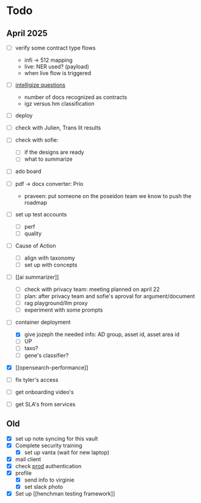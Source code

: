 # Todo
## April 2025

- [ ] verify some contract type flows
	- infi -> 512 mapping
	- live: NER used? (payload)
	- when live flow is triggered
- [ ] [intelligize questions](https://teams.microsoft.com/l/message/19:meeting_MTAzNjQ5ODgtMjM0YS00ZWQ4LTljNjgtM2VhNjk4MjEzMjQ0@thread.v2/1745240457137?context=%7B%22contextType%22%3A%22chat%22%7D)
	- number of docs recognized as contracts
	- igz versus hm classification

- [ ] deploy 
- [ ] check with Julien, Trans lit results
- [ ] check with sofie:
	- [ ] if the designs are ready
	- [ ] what to summarize
- [ ] ado board
- [ ] pdf -> docx converter: Prio
	- praveen: put someone on the poseidon team we know to push the roadmap
- [ ] set up test accounts
	- [ ] perf
	- [ ] quality
- [ ] Cause of Action
	- [ ] align with taxonomy
	- [ ] set up with concepts
- [ ] [[ai summarizer]]
	- [ ] check with privacy team: meeting planned on april 22 
	- [ ] plan: after privacy team and sofie's aproval for argument/document
	- [ ] rag playground/llm proxy
	- [ ] experiment with some prompts
- [ ] container deployment
	- [x] give jozeph the needed info: AD group, asset id, asset area id
	- [ ] UP
	- [ ] taxo?
	- [ ] gene's classifier?
- [x] [[opensearch-performance]]
- [ ] fix tyler's access
- [ ] get onboarding video's
- [ ] get SLA's from services

## Old
- [x] set up note syncing for this vault
- [x] Complete security training
	- [x] set up vanta (wait for new laptop)
- [x] mail client
- [x] check [prod](https://ops-dashboard.henchman.io/) authentication
- [x] profile
	- [x] send info to virginie
	- [x] set slack photo
- [x] Set up [[henchman testing framework]]
